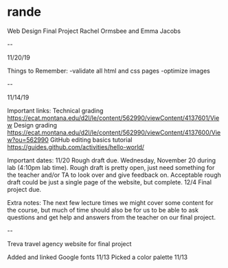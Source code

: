 # rande
Web Design Final Project
Rachel Ormsbee and Emma Jacobs

--

11/20/19

Things to Remember:
-validate all html and css pages
-optimize images


--

11/14/19

Important links:
Technical grading  https://ecat.montana.edu/d2l/le/content/562990/viewContent/4137601/View 
Design grading    https://ecat.montana.edu/d2l/le/content/562990/viewContent/4137600/View?ou=562990
GitHub editing basics tutorial    https://guides.github.com/activities/hello-world/

Important dates:
11/20   Rough draft due. Wednesday, November 20 during lab (4:10pm lab time). Rough draft is pretty open, just need something for the teacher and/or TA to look over and give feedback on. Acceptable rough draft could be just a single page of the website, but complete.
12/4    Final project due.

Extra notes:
The next few lecture times we might cover some content for the course, but much of time should also be for us to be able to ask questions and get help and answers from the teacher on our final project.

--


Treva travel agency website for final project

Added and linked Google fonts 11/13
Picked a color palette 11/13



